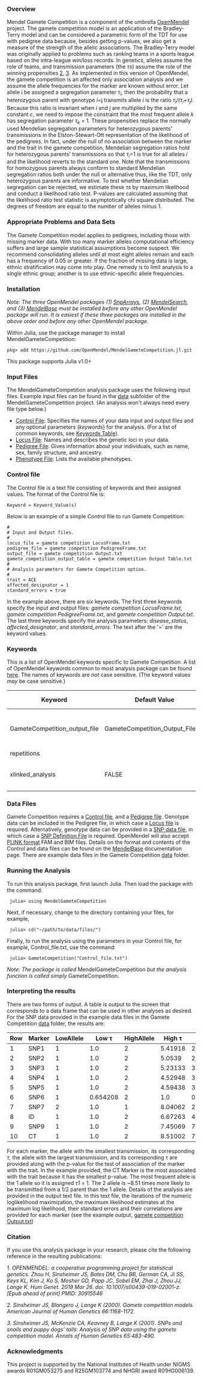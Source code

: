 ### Overview
Mendel Gamete Competition is a component of the umbrella [OpenMendel](https://openmendel.github.io) project. The gamete competition model is an application of the Bradley-Terry model and can be considered a parametric form of the TDT for use with pedigree data because, besides getting p-values, we also get a measure of the strength of the allelic associations. The Bradley-Terry model was originally applied to problems such as ranking teams in a sports league based on the intra-league win/loss records. In genetics, alleles assume the role of teams, and transmission parameters (the *τs*) assume the role of the winning propensities [2](#2), [3](#3). As implemented in this version of OpenMendel, the gamete competition is an affected only association analysis and we assume the allele frequencies for the marker are known without error.  Let allele *i* be assigned a segregation parameter *τ<sub>i</sub>*, then the probability that a heterozygous parent with genotype *i*=j transmits allele *i* is the ratio *τ<sub>i</sub>/(τ<sub>i</sub>+τ<sub>j</sub>)*.  Because this ratio is invariant when *i* and *j* are multiplied by the same constant *c*, we need to impose the constraint that the most frequent allele *k* has segregation parameter *τ<sub>k</sub>* = 1. These propensities replace the normally used Mendelian segregation parameters for heterozygous parents' transmissions in the Elston-Stewart-Ott representation of the likelihood of the pedigrees.  In fact, under the null of no association between the marker and the trait in the gamete competition, Mendelian segregation ratios hold for heterozygous parents' transmissions so that *τ<sub>i</sub>*=1 is true for all alleles *i* and the likelihood reverts to the standard one. Note that the transmissions for homozygous parents always conform to standard Mendelian segregation ratios both under the null or alternative thus, like the TDT, only heterozygous parents are informative.  To test whether Mendelian segregation can be rejected, we estimate these *τs* by maximum likelihood and conduct a likelihood ratio test. P-values are calculated assuming that the likelihood ratio test statistic is asymptotically chi square distributed. The degrees of freedom are equal to the number of alleles minus 1.

### Appropriate Problems and Data Sets
The Gamete Competition model applies to pedigrees, including those with missing marker data. With too many marker alleles computational efficiency suffers and large sample statistical assumptions become suspect. We recommend consolidating alleles until at most eight alleles remain and each has a frequency of 0.05 or greater. If the fraction of missing data is large, ethnic stratification may come into play. One remedy is to limit analysis to a single ethnic group; another is to use ethnic-specific allele frequencies.

### Installation
*Note: The three OpenMendel packages (1) [SnpArrays](https://openmendel.github.io/SnpArrays.jl/latest/), (2) [MendelSearch](https://openmendel.github.io/MendelSearch.jl), and (3) [MendelBase](https://openmendel.github.io/MendelBase.jl) must be installed before any other OpenMendel package will run. It is easiest if these three packages are installed in the above order and before any other OpenMendel package.*

Within Julia, use the package manager to install MendelGameteCompetition:

    pkg> add https://github.com/OpenMendel/MendelGameteCompetition.jl.git

This package supports Julia v1.0+

### Input Files
The MendelGameteCompetition analysis package uses the following input files. Example input files can be found in the [data](https://github.com/OpenMendel/MendelGameteCompetition.jl/tree/master/data) subfolder of the MendelGameteCompetition project. (An analysis won't always need every file type below.)

* [Control File](#control-file): Specifies the names of your data input and output files and any optional parameters (*keywords*) for the analysis. (For a list of common keywords, see [Keywords Table](https://openmendel.github.io/MendelBase.jl/#keywords-table)).
* [Locus File](https://openmendel.github.io/MendelBase.jl/#locus-file): Names and describes the genetic loci in your data.
* [Pedigree File](https://openmendel.github.io/MendelBase.jl/#pedigree-file): Gives information about your individuals, such as name, sex, family structure, and ancestry.
* [Phenotype File](https://openmendel.github.io/MendelBase.jl/#phenotype-file): Lists the available phenotypes.

<a id="control-file"></a>
### Control file
The Control file is a text file consisting of keywords and their assigned values. The format of the Control file is:

	Keyword = Keyword_Value(s)

Below is an example of a simple Control file to run Gamete Competition:

	#
	# Input and Output files.
	#
	locus_file = gamete competition LocusFrame.txt
	pedigree_file = gamete competition PedigreeFrame.txt
	output_file = gamete competition Output.txt
	gamete_competition_output_table = gamete competition Output Table.txt
	#
	# Analysis parameters for Gamete Competition option.
	#
	trait = ACE
	affected_designator = 1
	standard_errors = true

In the example above, there are six keywords. The first three keywords specify the input and output files: *gamete competition LocusFrame.txt*, *gamete competition PedigreeFrame.txt*, and *gamete competition Output.txt*. The last three keywords specify the analysis parameters: *disease_status*, *affected_designator*, and *standard_errors*. The text after the '=' are the keyword values.

### Keywords<a id="keywords-table"></a>
This is a list of OpenMendel keywords specific to Gamete Competition. A list of OpenMendel keywords common to most analysis package can be found [here](https://openmendel.github.io/MendelBase.jl/#keywords-table). The names of keywords are *not* case sensitive. (The keyword values *may* be case sensitive.)


 Keyword          |   Default Value    | Allowed Values |  Short Description       
----------------      |  ----------------       |  ----------------      |  ----------------
GameteCompetition_output_file  |GameteCompetition_Output_File.txt | User defined output file name |   Creates a lod score table output file 
repetitions          |                   |                         |
xlinked_analysis  |  FALSE  |  TRUE, FALSE  |  Whether or not markers are on the X chromosome


### Data Files
Gamete Competition requires a [Control file](https://openmendel.github.io/MendelBase.jl/#control-file), and a [Pedigree file](https://openmendel.github.io/MendelBase.jl/#pedigree-file). Genotype data can be included in the Pedigree file, in which case a [Locus file](https://openmendel.github.io/MendelBase.jl/#locus-file) is required. Alternatively, genotype data can be provided in a [SNP data file](https://openmendel.github.io/MendelBase.jl/#snp-data-file), in which case a [SNP Definition File](https://openmendel.github.io/MendelBase.jl/#snp-definition-file) is required. OpenMendel will also accept [PLINK format](http://zzz.bwh.harvard.edu/plink) FAM and BIM files. Details on the format and contents of the Control and data files can be found on the [MendelBase](https://openmendel.github.io/MendelBase.jl) documentation page. There are example data files in the Gamete Competition [data](https://github.com/OpenMendel/MendelGameteCompetition.jl/tree/master/data) folder.

### Running the Analysis

To run this analysis package, first launch Julia. Then load the package with the command:

     julia> using MendelGameteCompetition

Next, if necessary, change to the directory containing your files, for example,

     julia> cd("~/path/to/data/files/")

Finally, to run the analysis using the parameters in your Control file, for example, Control_file.txt, use the command:

     julia> GameteCompetition("Control_file.txt")

*Note: The package is called* MendelGameteCompetition *but the analysis function is called simply* GameteCompetition.

### Interpreting the results
There are two forms of output.  A table is output to the screen that corresponds to a data frame that can be used in other analyses as desired.  For the SNP data provided in the example data files in the Gamete Competition [data](https://github.com/OpenMendel/MendelGameteCompetition.jl/tree/master/data) folder, the results are:

Row | Marker  | LowAllele | Low τ   | HighAllele | High τ | Pvalue  |
----|  -----  |-------    |  --------|--------   |  --------|----     |
 1  | SNP1  | 1      | 1.0       | 2       | 5.41918  | 2.80892e-5 |
 2  | SNP2  | 1       | 1.0      |  2      | 5.0539   | 2.57148e-5 |
 3         | SNP3|  1          | 1.0            |      2        |     5.23133 | 3.22822e-6 | 
 4         | SNP4|  1          | 1.0            |      2        |     4.52948 | 3.96425e-5 |
 5         | SNP5|  1          | 1.0            |      2        |     4.59438 | 3.25329e-5 |
 6         | SNP6|  1          | 0.654208 |      2        |     1.0          | 0.00527033|
 7         | SNP7|  2          | 1.0            |      1        |     8.04062 | 2.28436e-6 |
 8         | ID      | 1           | 1.0            |     2         |     6.67263 | 4.60103e-6 |
 9         | SNP9| 1           | 1.0            |     2         |     7.45069 | 7.69303e-6 |
 10       | CT     | 1           | 1.0            |    2          |     8.51002 | 7.94566e-7 | 

For each marker, the allele with the smallest transmission, its corresponding *τ*, the allele with the largest transmission, and its corresponding *τ* are provided along with the p-value for the test of association of the marker with the trait. In the example provided, the CT Marker is the most associated with the trait because it has the smallest p-value.  The most frequent allele is the 1 allele so it is assigned *τ1* = 1.  The 2 allele is ~8.51 times more likely to be transmitted from a 1/2 parent than the 1 allele.  Details of the analysis are provided in the output text file. In this text file, the iterations of the numeric loglikelihood maximization, the maximum likelihood estimates at the maximum log likelihood, their standard errors and their correlations are provided for each marker (see the example output, [gamete competition Output.txt](https://github.com/OpenMendel/MendelGameteCompetition.jl/blob/master/data/output/gamete%20competition%20Output.txt))

### Citation

If you use this analysis package in your research, please cite the following reference in the resulting publications:

<a id="1"></a>
*1. OPENMENDEL: a cooperative programming project for statistical genetics. Zhou H, Sinsheimer JS, Bates DM, Chu BB, German CA, Ji SS, Keys KL, Kim J, Ko S, Mosher GD, Papp JC, Sobel EM, Zhai J, Zhou JJ, Lange K. Hum Genet. 2019 Mar 26. doi: 10.1007/s00439-019-02001-z. [Epub ahead of print] PMID: 30915546*

<a id="2"></a>
*2. Sinsheimer JS, Blangero J, Lange K (2000). Gamete competition models. American Journal of Human Genetics 66:1168-1172.*

<a id="3"></a>
*3. Sinsheimer JS, McKenzie CA, Keavney B, Lange K (2001). SNPs and snails and puppy dogs' tails: Analysis of SNP data using the gamete competition model. Annals of Human Genetics 65:483-490.*

<!--- ### Contributing
We welcome contributions to this Open Source project. To contribute, follow this procedure ... --->

### Acknowledgments

This project is supported by the National Institutes of Health under NIGMS awards R01GM053275 and R25GM103774 and NHGRI award R01HG006139.
